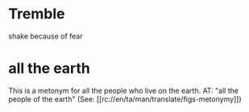 # Tremble

shake because of fear

# all the earth

This is a metonym for all the people who live on the earth. AT: "all the people of the earth" (See: [[rc://en/ta/man/translate/figs-metonymy]])

